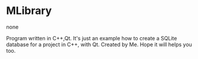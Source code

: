 # MLibrary
none

Program written in C++,Qt.
It's just an example how to create a SQLite database for a project in C++, with Qt.
Created by Me. Hope it will helps you too.
